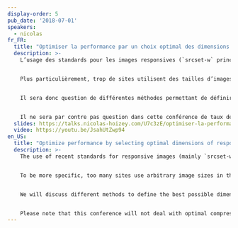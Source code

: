 ```yaml
---
display-order: 5
pub_date: '2018-07-01'
speakers:
  - nicolas
fr_FR:
  title: "Optimiser la performance par un choix optimal des dimensions des images responsives"
  description: >-
    L’usage des standards pour les images responsives (`srcset-w` principalement) est devenu incontournable, mais n’est pas toujours accompagné d’une réflexion de fond sur leur bonne utilisation.


    Plus particulièrement, trop de sites utilisent des tailles d’images arbitraires dans leurs `srcset-w`, négligeant une piste d’optimisation de performance conséquente.


    Il sera donc question de différentes méthodes permettant de définir les meilleures dimensions possibles pour ces images, permettant d'une part d’optimiser la performance pour les visiteurs, mais aussi d'autre part d'optimiser les ressources de génération, stockage et bande passante nécessaires côté site.


    Il ne sera par contre pas question dans cette conférence de taux de compression optimal, de format d’encodage des images ou de solution automatisant la gestion de toutes ces optimisations.
  slides: https://talks.nicolas-hoizey.com/U7c3zE/optimiser-la-performance-par-un-choix-optimal-des-dimensions-des-images-responsives
  video: https://youtu.be/JsahUtZwp94
en_US:
  title: "Optimize performance by selecting optimal dimensions of responsive images"
  description: >-
    The use of recent standards for responsive images (mainly `srcset-w`) has become unavoidable, but is not always accompanied by a fundamental reflection on their proper use.


    To be more specific, too many sites use arbitrary image sizes in their `srcset-w`s, neglecting a significant performance optimization opportunity.


    We will discuss different methods to define the best possible dimensions for these images, which will optimize performance for visitors, but also optimize the amount of computation, storage and bandwidth required on the server side.


    Please note that this conference will not deal with optimal compression rates, image encoding formats or solutions that automate the management of all these optimizations.
---
```

